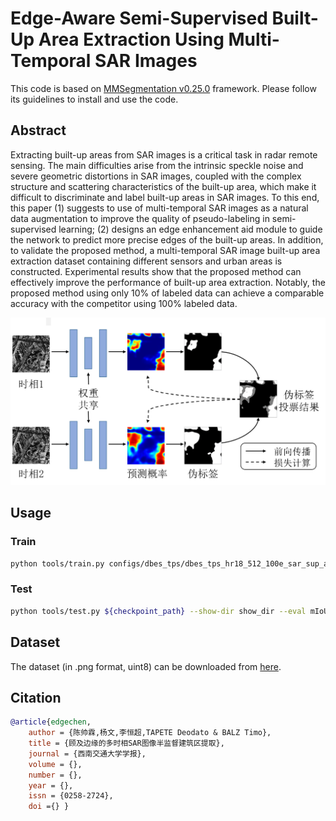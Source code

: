 # Edge-Aware Semi-Supervised Built-Up Area Extraction Using Multi-Temporal SAR Images

This code is based on [MMSegmentation v0.25.0](https://github.com/open-mmlab/mmsegmentation/tree/v0.25.0) framework. Please follow its guidelines to install and use the code.

## Abstract
Extracting built-up areas from SAR images is a critical task in radar remote sensing. The main
difficulties arise from the intrinsic speckle noise and severe geometric distortions in SAR images, coupled with the complex structure and scattering characteristics of the built-up area, which make it difficult to discriminate and label built-up areas in SAR images. To this end, this paper (1) suggests to use of multi-temporal SAR images as a natural data augmentation to improve the quality of pseudo-labeling in semi-supervised learning; (2) designs an edge enhancement aid module to guide the network to predict more precise edges of the built-up
areas. In addition, to validate the proposed method, a multi-temporal SAR image built-up area extraction dataset containing different sensors and urban areas is constructed. Experimental results show that the proposed method can effectively improve the performance of built-up area extraction. Notably, the proposed method using only 10% of labeled data can achieve a comparable accuracy with the competitor using 100% labeled data.

![img](demo/model.png)

## Usage
### Train
```bash
python tools/train.py configs/dbes_tps/dbes_tps_hr18_512_100e_sar_sup_all.py
```


### Test
```bash
python tools/test.py ${checkpoint_path} --show-dir show_dir --eval mIoU
```

## Dataset
The dataset (in .png format, uint8) can be downloaded from [here](
https://xnjdxb.swjtu.edu.cn/news_list.htm?column=shujuji).

## Citation
```bibtex
@article{edgechen, 
    author = {陈帅霖,杨文,李恒超,TAPETE Deodato & BALZ Timo}, 
    title = {顾及边缘的多时相SAR图像半监督建筑区提取}, 
    journal = {西南交通大学学报}, 
    volume = {}, 
    number = {}, 
    year = {}, 
    issn = {0258-2724}, 
    doi ={} }
```